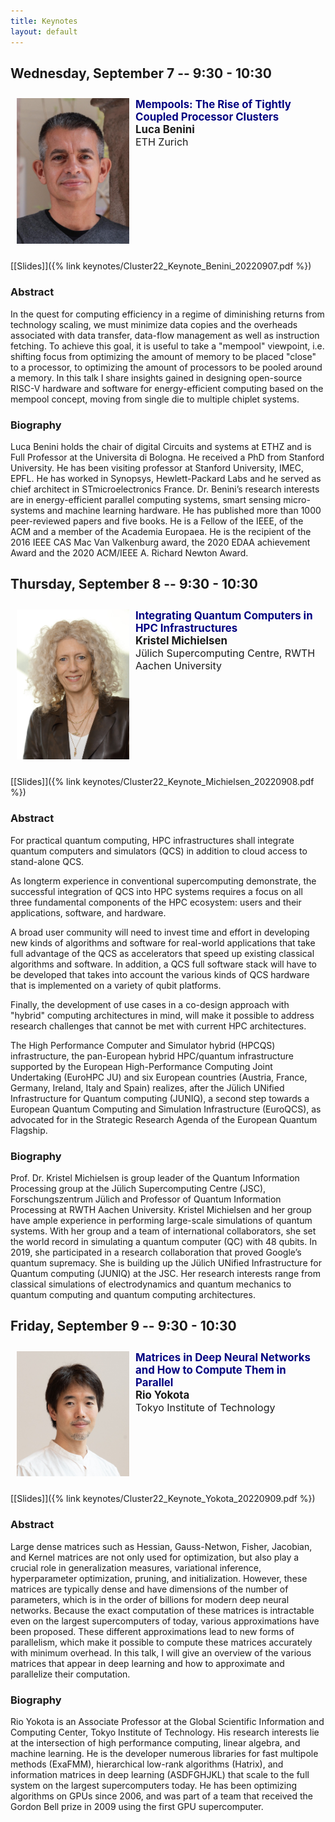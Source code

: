 ```yaml
---
title: Keynotes
layout: default
---
```


## Wednesday, September 7 -- 9:30 - 10:30

<div style="float:left;margin:10px"><img src="LucaHeadShot2019.jpg" width="180px" /></div>
<div style="padding:10px;">
    <span style="font-size:larger;font-weight:bolder;color:navy;">Mempools: The Rise of Tightly Coupled Processor Clusters</span><br/>
    <span style="font-size:larger;font-weight:bolder;">Luca Benini</span><br/>
    <span style="font-size:medium;">ETH Zurich</span><br/>
</div>
<div style="clear:both;"> </div>

[[Slides]]({% link keynotes/Cluster22_Keynote_Benini_20220907.pdf %})

### Abstract
In the quest for computing efficiency in a regime of diminishing returns from technology scaling, we must minimize data copies and the overheads associated with data transfer, data-flow management as well as instruction fetching. To achieve this goal, it is useful to take a  "mempool" viewpoint, i.e. shifting focus from optimizing the amount of memory to be placed "close" to a processor, to optimizing the amount of processors to be pooled around a memory. In this talk I share insights gained in designing open-source RISC-V hardware and software for energy-efficient computing based on the mempool concept, moving from single die to multiple chiplet systems.

### Biography
Luca Benini holds the chair of digital Circuits and systems at ETHZ and is Full Professor at the Universita di Bologna. He received a PhD from Stanford University. He has been visiting professor at Stanford University, IMEC, EPFL. He has worked in Synopsys,  Hewlett-Packard Labs and he served as chief architect in STmicroelectronics France. Dr. Benini’s research interests are in energy-​efficient parallel computing systems, smart sensing
micro-​systems and machine learning hardware. He has published more than 1000 peer-​reviewed papers and five books. He is a Fellow of the IEEE, of the ACM and a member of the Academia Europaea. He is the recipient of  the 2016 IEEE CAS Mac Van Valkenburg award, the 2020 EDAA achievement Award and the 2020 ACM/IEEE A. Richard Newton Award.


## Thursday, September 8 -- 9:30 - 10:30

<div style="float:left;margin:10px"><img src="michielsen.jpg" width="180px" /></div>
<div style="padding:10px;">
    <span style="font-size:larger;font-weight:bolder;color:navy;">Integrating Quantum Computers in HPC Infrastructures</span><br/>
    <span style="font-size:larger;font-weight:bolder;">Kristel Michielsen</span><br/>
    <span style="font-size:medium;">Jülich Supercomputing Centre, RWTH Aachen University</span><br/>
</div>
<div style="clear:both;"> </div>

[[Slides]]({% link keynotes/Cluster22_Keynote_Michielsen_20220908.pdf %})

### Abstract
For practical quantum computing, HPC infrastructures shall integrate quantum computers and simulators (QCS) in addition to cloud access to stand-alone QCS.

As longterm experience in conventional supercomputing demonstrate, the successful integration of QCS into HPC systems requires a focus on all three fundamental components of the HPC ecosystem: users and their applications, software, and hardware.

A broad user community will need to invest time and effort in developing new kinds of algorithms and software for real-world applications that take full advantage of the QCS as accelerators that speed up existing classical algorithms and software. In addition, a QCS full software stack will have to be developed that takes into account the various kinds of QCS hardware that is implemented on a variety of qubit platforms.

Finally, the development of use cases in a co-design approach with "hybrid" computing architectures in mind, will make it possible to address research challenges that cannot be met with current HPC architectures.

The High Performance Computer and Simulator hybrid (HPCQS) infrastructure, the pan-European hybrid HPC/quantum infrastructure supported by the European High-Performance Computing Joint Undertaking (EuroHPC JU) and six European countries (Austria, France, Germany, Ireland, Italy and Spain) realizes, after the Jülich UNified Infrastructure for Quantum computing (JUNIQ), a second step towards a European Quantum Computing and Simulation Infrastructure (EuroQCS), as advocated for in the Strategic Research Agenda of the European Quantum Flagship.

### Biography
Prof. Dr. Kristel Michielsen is group leader of the Quantum
Information Processing group at the Jülich Supercomputing
Centre (JSC), Forschungszentrum Jülich and Professor of
Quantum Information Processing at RWTH Aachen University.
Kristel Michielsen and her group have ample experience in
performing large-scale simulations of quantum systems. With
her group and a team of international collaborators, she set the
world record in simulating a quantum computer (QC) with 48
qubits. In 2019, she participated in a research collaboration that
proved Google’s quantum supremacy. She is building up the Jülich
UNified Infrastructure for Quantum computing (JUNIQ) at the
JSC. Her research interests range from classical simulations of
electrodynamics and quantum mechanics to quantum computing and quantum computing
architectures.

## Friday, September 9 -- 9:30 - 10:30

<div style="float:left;margin:10px"><img src="rio.jpg" width="180px" /></div>
<div style="padding:10px;">
    <span style="font-size:larger;font-weight:bolder;color:navy;">Matrices in Deep Neural Networks and How to Compute Them in Parallel</span><br/>
    <span style="font-size:larger;font-weight:bolder;">Rio Yokota</span><br/>
    <span style="font-size:medium;">Tokyo Institute of Technology</span><br/>
</div>
<div style="clear:both;"> </div>

[[Slides]]({% link keynotes/Cluster22_Keynote_Yokota_20220909.pdf %})
### Abstract
Large dense matrices such as Hessian, Gauss-Netwon, Fisher, Jacobian, and Kernel matrices are not only used for optimization, but also play a crucial role in generalization measures, variational inference, hyperparameter optimization, pruning, and initialization. However, these matrices are typically dense and have dimensions of the number of parameters, which is in the order of billions for modern deep neural networks. Because the exact computation of these matrices is intractable even on the largest supercomputers of today, various approximations have been proposed. These different approximations lead to new forms of parallelism, which make it possible to compute these matrices accurately with minimum overhead. In this talk, I will give an overview of the various matrices that appear in deep learning and how to approximate and parallelize their computation.

### Biography
Rio Yokota is an Associate Professor at the Global Scientific Information and Computing Center, Tokyo Institute of Technology. His research interests lie at the intersection of high performance computing, linear algebra, and machine learning. He is the developer numerous libraries for fast multipole methods (ExaFMM), hierarchical low-rank algorithms (Hatrix), and information matrices in deep learning (ASDFGHJKL) that scale to the full system on the largest supercomputers today. He has been optimizing algorithms on GPUs since 2006, and was part of a team that received the Gordon Bell prize in 2009 using the first GPU supercomputer.
